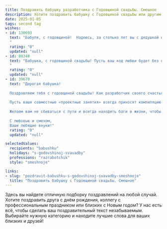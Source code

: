 ```yaml
---
title: Поздравить бабушку разработчика с Годовщиной свадьбы. Смешное
description: Хотите поздравить бабушку с Годовщиной свадьбы или другим праздником? Наш ИИ создаст незабываемое поздравление, а вы обязательно выделитесь среди других.  
date: 2025-01-05
tags: second tag
wishes:
- id: 130693
  text: "Бабуля, с годовщиной!  Надеюсь, за столько лет вы с дедушкой написали такой сложный и запутанный код совместной жизни, что ни один хакер, даже самый продвинутый, не сможет его взломать!  Пусть ваша любовь будет стабильной, как работающий сервер, а счастье — бесконечным, как цикл while(true).  Поздравляю!
  "
  rating: "0"
  updated: "null"
- id: 80340
  text: "Бабушка, с годовщиной свадьбы! Пусть ваш код любви будет без ошибок, а баги в отношениях - только милые \"глюки\"! 🎉
  "
  rating: "0"
  updated: "null"
- id: 39670
  text: "Дорогая бабушка!
  
  Поздравляем тебя с годовщиной свадьбы! Как разработчик своего счастья, ты написала идеальный код любви, который работает без сбоев уже столько лет!
  
  Пусть ваши совместные «проектные занятия» всегда приносят компиляцию радости, а каждый новый день будет обновлением, полным ярких функций и приятных сюрпризов.
  
  Желаем вам не сбиваться с пути и всегда находить баги в жизни, чтобы вовремя их исправлять! Пусть ваша история любви будет такой же долгой и прекрасной, как стабильная версия программы, без лишних обновлений.
  
  С любовью и смехом,
  Ваши любящие внуки!"
  rating: "0"
  updated: "null"

selectedValues:
  recipients: "babushku"
  holidays: "s-godovshinoj-svavadby"
  professions: "razrabotchik"
  style: "smeshnoje"

links:
- slug: "pozdravit-babushku-s-godovshinoj-svavadby-smeshnoje"
  title: "Поздравить бабушку с Годовщиной свадьбы. Смешное"
---
```


Здесь вы найдете отличную подборку поздравлений на любой случай.
Хотите поздравить друга с днём рождения, коллегу с профессиональным праздником или близких с Новым годом? У нас есть всё, чтобы сделать ваш поздравительный текст незабываемым. Выбирайте нужную категорию и находите лучшие слова для ваших близких и друзей!
